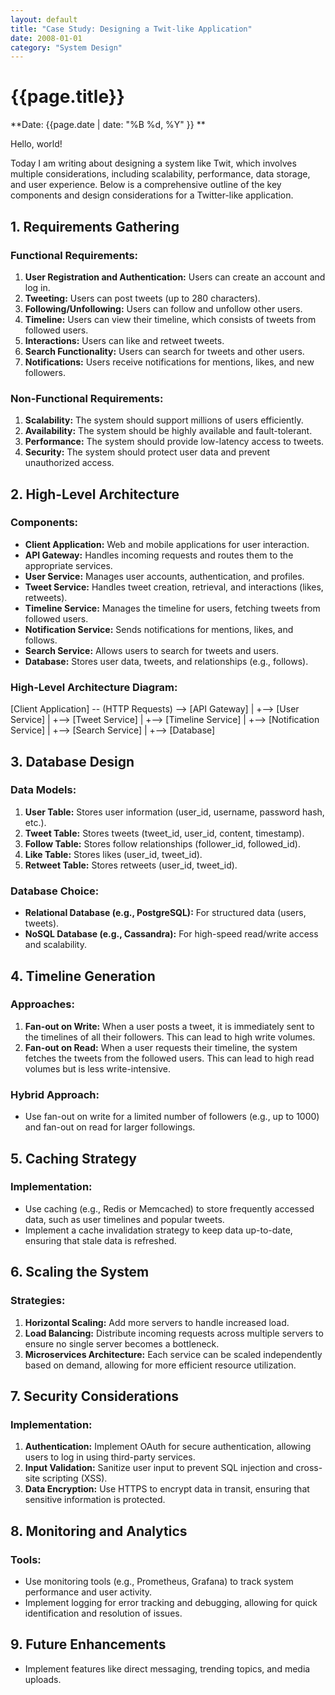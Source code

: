 ```yaml
---
layout: default
title: "Case Study: Designing a Twit-like Application"
date: 2008-01-01
category: "System Design"
---
```


# {{page.title}}

**Date: {{page.date | date: "%B %d, %Y" }} **

Hello, world!

Today I am writing about designing a system like Twit, which involves multiple considerations, including scalability, performance, data storage, and user experience. Below is a comprehensive outline of the key components and design considerations for a Twitter-like application.

## 1. Requirements Gathering

### Functional Requirements:
1. **User  Registration and Authentication:** Users can create an account and log in.
2. **Tweeting:** Users can post tweets (up to 280 characters).
3. **Following/Unfollowing:** Users can follow and unfollow other users.
4. **Timeline:** Users can view their timeline, which consists of tweets from followed users.
5. **Interactions:** Users can like and retweet tweets.
6. **Search Functionality:** Users can search for tweets and other users.
7. **Notifications:** Users receive notifications for mentions, likes, and new followers.

### Non-Functional Requirements:
1. **Scalability:** The system should support millions of users efficiently.
2. **Availability:** The system should be highly available and fault-tolerant.
3. **Performance:** The system should provide low-latency access to tweets.
4. **Security:** The system should protect user data and prevent unauthorized access.

## 2. High-Level Architecture

### Components:
- **Client Application:** Web and mobile applications for user interaction.
- **API Gateway:** Handles incoming requests and routes them to the appropriate services.
- **User  Service:** Manages user accounts, authentication, and profiles.
- **Tweet Service:** Handles tweet creation, retrieval, and interactions (likes, retweets).
- **Timeline Service:** Manages the timeline for users, fetching tweets from followed users.
- **Notification Service:** Sends notifications for mentions, likes, and follows.
- **Search Service:** Allows users to search for tweets and users.
- **Database:** Stores user data, tweets, and relationships (e.g., follows).

### High-Level Architecture Diagram:
[Client Application] -- (HTTP Requests) --> [API Gateway] | +--> [User Service] | +--> [Tweet Service] | +--> [Timeline Service] | +--> [Notification Service] | +--> [Search Service] | +--> [Database]


## 3. Database Design

### Data Models:
1. **User  Table:** Stores user information (user_id, username, password hash, etc.).
2. **Tweet Table:** Stores tweets (tweet_id, user_id, content, timestamp).
3. **Follow Table:** Stores follow relationships (follower_id, followed_id).
4. **Like Table:** Stores likes (user_id, tweet_id).
5. **Retweet Table:** Stores retweets (user_id, tweet_id).

### Database Choice:
- **Relational Database (e.g., PostgreSQL):** For structured data (users, tweets).
- **NoSQL Database (e.g., Cassandra):** For high-speed read/write access and scalability.

## 4. Timeline Generation

### Approaches:
1. **Fan-out on Write:** When a user posts a tweet, it is immediately sent to the timelines of all their followers. This can lead to high write volumes.
2. **Fan-out on Read:** When a user requests their timeline, the system fetches the tweets from the followed users. This can lead to high read volumes but is less write-intensive.

### Hybrid Approach:
- Use fan-out on write for a limited number of followers (e.g., up to 1000) and fan-out on read for larger followings.

## 5. Caching Strategy

### Implementation:
- Use caching (e.g., Redis or Memcached) to store frequently accessed data, such as user timelines and popular tweets.
- Implement a cache invalidation strategy to keep data up-to-date, ensuring that stale data is refreshed.

## 6. Scaling the System

### Strategies:
1. **Horizontal Scaling:** Add more servers to handle increased load.
2. **Load Balancing:** Distribute incoming requests across multiple servers to ensure no single server becomes a bottleneck.
3. **Microservices Architecture:** Each service can be scaled independently based on demand, allowing for more efficient resource utilization.

## 7. Security Considerations

### Implementation:
1. **Authentication:** Implement OAuth for secure authentication, allowing users to log in using third-party services.
2. **Input Validation:** Sanitize user input to prevent SQL injection and cross-site scripting (XSS).
3. **Data Encryption:** Use HTTPS to encrypt data in transit, ensuring that sensitive information is protected.

## 8. Monitoring and Analytics

### Tools:
- Use monitoring tools (e.g., Prometheus, Grafana) to track system performance and user activity.
- Implement logging for error tracking and debugging, allowing for quick identification and resolution of issues.

## 9. Future Enhancements
- Implement features like direct messaging, trending topics, and media uploads.

  







